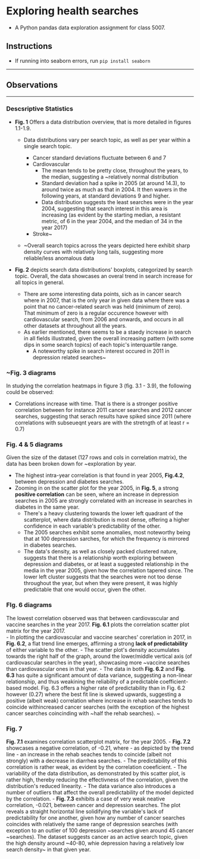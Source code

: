 # Exploring health searches
- A Python pandas data exploration assignment for class 5007.

## Instructions
- If running into seaborn errors, run `pip install seaborn` 
___
## Observations
___
### Descsriptive Statistics
- **Fig. 1** Offers a data distribution overview, that is more detailed in figures 1.1-1.9.
    - Data distributions vary per search topic, as well as per year within a single search topic. 
        - Cancer standard deviations fluctuate between 6 and 7 
        - Cardiovascular 
            - The mean tends to be pretty close, throughout the years, to the median, suggesting a ~relatively normal distribution
            - Standard deviation had a spike in 2005 (at around 14.3), to around twice as much as that in 2004. It then wavers in the following years, at standard deviations 9 and higher. 
            - Data distribution suggests the least searches were in the year 2004, suggesting that search interest in this area is increasing (as evident by the starting median, a resistant metric, of 6 in the year 2004, and the median of 34 in the year 2017)
        - Stroke~

    - ~Overall search topics across the years depicted here exhibit sharp density curves with relatively long tails, suggesting more reliable/less anomalous data

- **Fig. 2** depicts search data distributions' boxplots, categorized by search topic. Overall, the data showcases an overal trend in search increase for all topics in general. 
    - There are some interesting data points, sich as in cancer search where in 2007, that is the only year in given data where there was a point that no cancer-related search was held (minimum of zero). That minimum of zero is a regular occurence however with cardiovascular search, from 2006 and onwards, and occurs in all other datasets at throughout all the years. 
    - As earlier mentioned, there seems to be a staedy increase in search in all fields illustrated, given the overall increasing pattern (with some dips in some search topics) of each topic's interquartile range. 
        - A noteworthy spike in search interest occured in 2011 in depression related searches~

### ~Fig. 3 diagrams
In studying the correlation heatmaps in figure 3 (fig. 3.1 - 3.9), the following could be observed:
- Correlations increase with time. That is there is a stronger positive correlation between for instance 2011 cancer searches and 2012 cancer searches, suggesting that serach results have spiked since 2011 (where correlations with subseueqnt years are with the stretngth of at least r = 0.7)

### Fig. 4 & 5 diagrams
Given the size of the dataset (127 rows and cols in correlation matrix), the data has been broken down for ~exploration by year.
- The highest intra-year correlation is that found in year 2005, **Fig.4.2**, between depression and diabetes searches. 
- Zooming in on the scatter plot for the year 2005, in **Fig. 5**, a strong **positive correlation** can be seen, where an increase in depression searches in 2005 are strongly correlated with an increase in searches in diabetes in the same year. 
    - There's a heavy clustering towards the lower left quadrant of the scatterplot, where data distribution is most dense, offering a higher confidence in each variable's predictability of the other.
    - The 2005 searches exhibit some anomalies, most noteworthy being that at 100 depression sarches, for which the frequency is mirrored in diabetes searches.
    - The data's density, as well as closely packed clustered nature, suggests that there is a relationship worth exploring between depression and diabetes, or at least a suggested relationship in the media in the year 2005, given how the correlation tapered since. The lower left cluster suggests that the searches were not too dense throughout the year, but when they were present, it was highly predictable that one would occur, given the other.  
      
### FIg. 6 diagrams 
The lowest correlation observed was that between cardiovascular and vaccine searches in the year 2017. **Fig. 6.1** plots the correlation scatter plot matrix for the year 2017.   
    - In plotting the cardiovascular and vaccine searches' corerlation in 2017, in **Fig. 6.2**, a flat trend line emerges, affirming a strong **lack of predictability** of either variable to the other. 
    - The scatter plot's density accumulates towards the right half of the graph, around the lower/middle vertical axis (of cardiovascular searches in the year), showcasing more ~vaccine searches than cardiovascular ones in that year. 
    - The data in both **Fig. 6.2** and **Fig. 6.3** has quite a significant amount of data variance, suggesting a non-linear relationship, and thus weakining the reliability of a predictable coefficient-based model. Fig. 6.3  offers a higher rate of predictability than in Fig. 6.2 however (0.27) where the best fit line is skewed upwards, suggesting a positive (albeit weak) correlation where increase in rehab searches tends to coincide withincreased cancer searches (with the exception of the highest cancer searches coincinding with ~half the rehab searches). ~

### Fig. 7 
**Fig. 7.1** examines correlation scatterplot matrix, for the year 2005. 
    - **Fig. 7.2** showcases a negative correlation, of -0.21, where - as depicted by the trend line - an increase in the rehab seaches tends to coincide (albeit not strongly) with a decrease in diarrhea searches. 
        - The predictability of this correlation is rather weak, as evident by the correlation coeeficient.
        - The variability of the data distribution, as demonstrated by this scatter plot, is rather high, thereby reducing the effectivness of the correlation, given the distribution's reduced linearity.
        - The data variance also introduces a number of outliers that affect the overall predictability of the model depicted by the correlation. 
    - **Fig. 7.3** exhibits a case of very weak neative correlation, -0.021, between cancer and depression searches. The plot reveals a straight horizontal line solidifying the variable's lack of predictability for one another, given how any number of cancer searches coincides with relatively the same range of depression searches (with exception to an outlier of 100 depression ~searches given around 45 cancer ~searches). The dataset suggests cancer as an active search topic, given the high density around ~40-80, whie depression having a relatively low search density~ in that given year. 

